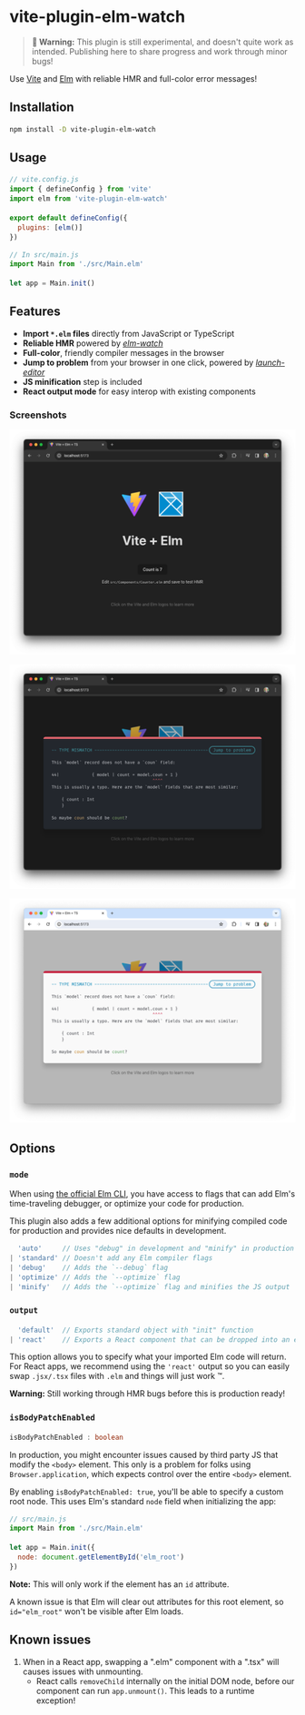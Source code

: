 # vite-plugin-elm-watch

> __🚨 Warning:__ This plugin is still experimental, and doesn't quite work as intended. Publishing here to share progress and work through minor bugs!

Use [Vite](https://vitejs.dev) and [Elm](https://elm-lang.org) with reliable HMR and full-color error messages!

## Installation

```bash
npm install -D vite-plugin-elm-watch
```

## Usage

```js
// vite.config.js
import { defineConfig } from 'vite'
import elm from 'vite-plugin-elm-watch'

export default defineConfig({
  plugins: [elm()]
})
```

```js
// In src/main.js
import Main from './src/Main.elm'

let app = Main.init()
```

## Features

- __Import `*.elm` files__ directly from JavaScript or TypeScript
- __Reliable HMR__ powered by [_elm-watch_](https://lydell.github.io/elm-watch/)
- __Full-color__, friendly compiler messages in the browser
- __Jump to problem__ from your browser in one click, powered by [_launch-editor_](https://github.com/yyx990803/launch-editor)
- __JS minification__ step is included
- __React output mode__ for easy interop with existing components

### Screenshots

![Vite + Elm working](./docs/screenshot.png)

![Vite + Elm working](./docs/screenshot_error.png)

![Vite + Elm working](./docs/screenshot_error_light.png)


## Options

### `mode`

When using [the official Elm CLI](https://guide.elm-lang.org/install/elm.html), you have access to flags that can add Elm's time-traveling debugger, or optimize your code for production.

This plugin also adds a few additional options for minifying compiled code for production and provides nice defaults in development.

```ts
  'auto'     // Uses "debug" in development and "minify" in production
| 'standard' // Doesn't add any Elm compiler flags
| 'debug'    // Adds the `--debug` flag
| 'optimize' // Adds the `--optimize` flag
| 'minify'   // Adds the `--optimize` flag and minifies the JS output
```

### `output`

```ts
  'default'  // Exports standard object with "init" function
| 'react'    // Exports a React component that can be dropped into an existing app
```

This option allows you to specify what your imported Elm code will return. For React apps, we recommend using the `'react'` output so you can easily swap `.jsx/.tsx` files with `.elm` and things will just work ™️.

__Warning:__ Still working through HMR bugs before this is production ready!


### `isBodyPatchEnabled`

```ts
isBodyPatchEnabled : boolean
```

In production, you might encounter issues caused by third party JS that modify the `<body>` element. This only is a problem for folks using `Browser.application`, which expects control over the entire `<body>` element.

By enabling `isBodyPatchEnabled: true`, you'll be able to specify a custom root node. This uses Elm's standard `node` field when initializing the app:

```js
// src/main.js
import Main from './src/Main.elm'

let app = Main.init({
  node: document.getElementById('elm_root')
})
```

__Note:__ This will only work if the element has an `id` attribute.

A known issue is that Elm will clear out attributes for this root element, so `id="elm_root"` won't be visible after Elm loads.

## Known issues

1. When in a React app, swapping a ".elm" component with a ".tsx" will causes issues with unmounting.
    - React calls `removeChild` internally on the initial DOM node, before our component can run `app.unmount()`. This leads to a runtime exception!
